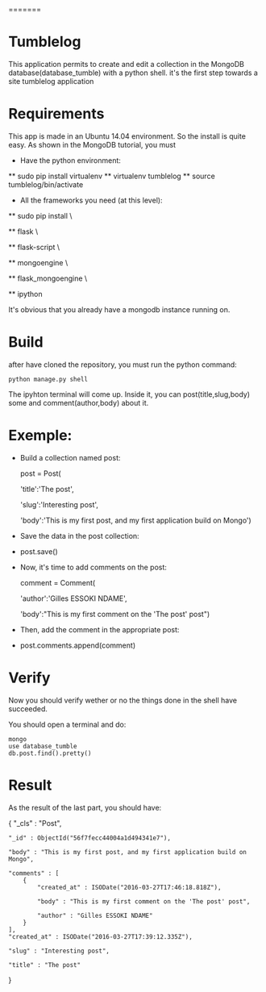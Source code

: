 
=======
# Tumblelog
This application permits to create and edit a collection in the MongoDB database(database_tumble) with a python shell.
it's the first step towards a site tumblelog application

# Requirements
This app is made in an Ubuntu 14.04 environment. 
So the install is quite easy. As shown in the MongoDB tutorial, you must 

* Have the python environment:

** sudo pip install virtualenv
** virtualenv tumblelog
** source tumblelog/bin/activate

* All the frameworks you need (at this level):

** sudo pip install \

** flask \

** flask-script \

** mongoengine \

** flask_mongoengine \

** ipython

It's obvious that you already have a mongodb instance running on.

# Build

after have cloned the repository, 
you must run the python command:

    python manage.py shell

The ipyhton terminal will come up. Inside it, you can post(title,slug,body) some and comment(author,body) about it.

# Exemple:

+ Build a collection named post:

    post = Post(
    
    'title':'The post',
    
    'slug':'Interesting post',
    
    'body':'This is my first post, and my first application build on Mongo')
    
+ Save the data in the post collection:

* post.save() 

+ Now, it's time to add comments on the post:

    comment = Comment(
    
    'author':'Gilles ESSOKI NDAME',
    
    'body':"This is my first comment on the 'The post' post")

+ Then, add the comment in the appropriate post:

* post.comments.append(comment)

# Verify

Now you should verify wether or no the things done in the shell have succeeded.

You should open a terminal and do:

    mongo
    use database_tumble
    db.post.find().pretty()

# Result

As the result of the last part, you should have:

{
	"_cls" : "Post",
    
	"_id" : ObjectId("56f7fecc44004a1d494341e7"),
    
	"body" : "This is my first post, and my first application build on Mongo",
    
	"comments" : [
		{
			"created_at" : ISODate("2016-03-27T17:46:18.818Z"),
            
			"body" : "This is my first comment on the 'The post' post",
            
			"author" : "Gilles ESSOKI NDAME"
		}
	],
	"created_at" : ISODate("2016-03-27T17:39:12.335Z"),
    
	"slug" : "Interesting post",
    
	"title" : "The post"
}





